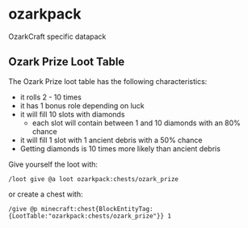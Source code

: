 # ozarkpack
OzarkCraft specific datapack

## Ozark Prize Loot Table
The Ozark Prize loot table has the following characteristics:
 * it rolls 2 - 10 times
 * it has 1 bonus role depending on luck
 * it will fill 10 slots with diamonds
   * each slot will contain between 1 and 10 diamonds with an 80% chance
 * it will fill 1 slot with 1 ancient debris with a 50% chance
 * Getting diamonds is 10 times more likely than ancient debris

Give yourself the loot with:
```
/loot give @a loot ozarkpack:chests/ozark_prize
```
or create a chest with:
```
/give @p minecraft:chest{BlockEntityTag:{LootTable:"ozarkpack:chests/ozark_prize"}} 1
```
